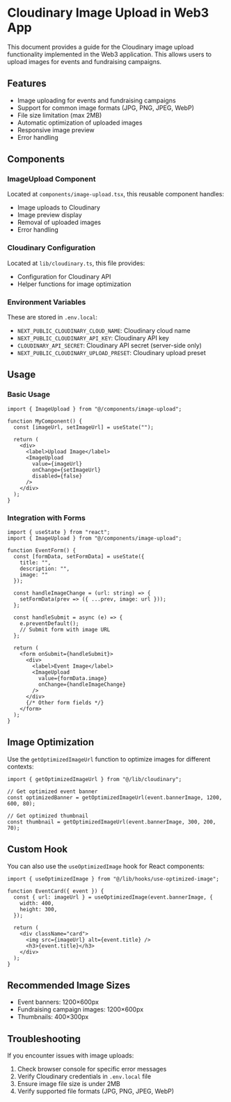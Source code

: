 # Cloudinary Image Upload in Web3 App

This document provides a guide for the Cloudinary image upload functionality implemented in the Web3 application. This allows users to upload images for events and fundraising campaigns.

## Features

- Image uploading for events and fundraising campaigns
- Support for common image formats (JPG, PNG, JPEG, WebP)
- File size limitation (max 2MB)
- Automatic optimization of uploaded images
- Responsive image preview
- Error handling

## Components

### ImageUpload Component

Located at `components/image-upload.tsx`, this reusable component handles:
- Image uploads to Cloudinary
- Image preview display
- Removal of uploaded images
- Error handling

### Cloudinary Configuration

Located at `lib/cloudinary.ts`, this file provides:
- Configuration for Cloudinary API
- Helper functions for image optimization

### Environment Variables

These are stored in `.env.local`:
- `NEXT_PUBLIC_CLOUDINARY_CLOUD_NAME`: Cloudinary cloud name
- `NEXT_PUBLIC_CLOUDINARY_API_KEY`: Cloudinary API key
- `CLOUDINARY_API_SECRET`: Cloudinary API secret (server-side only)
- `NEXT_PUBLIC_CLOUDINARY_UPLOAD_PRESET`: Cloudinary upload preset

## Usage

### Basic Usage

```tsx
import { ImageUpload } from "@/components/image-upload";

function MyComponent() {
  const [imageUrl, setImageUrl] = useState("");
  
  return (
    <div>
      <label>Upload Image</label>
      <ImageUpload 
        value={imageUrl}
        onChange={setImageUrl}
        disabled={false}
      />
    </div>
  );
}
```

### Integration with Forms

```tsx
import { useState } from "react";
import { ImageUpload } from "@/components/image-upload";

function EventForm() {
  const [formData, setFormData] = useState({
    title: "",
    description: "",
    image: ""
  });
  
  const handleImageChange = (url: string) => {
    setFormData(prev => ({ ...prev, image: url }));
  };
  
  const handleSubmit = async (e) => {
    e.preventDefault();
    // Submit form with image URL
  };
  
  return (
    <form onSubmit={handleSubmit}>
      <div>
        <label>Event Image</label>
        <ImageUpload 
          value={formData.image}
          onChange={handleImageChange}
        />
      </div>
      {/* Other form fields */}
    </form>
  );
}
```

## Image Optimization

Use the `getOptimizedImageUrl` function to optimize images for different contexts:

```tsx
import { getOptimizedImageUrl } from "@/lib/cloudinary";

// Get optimized event banner
const optimizedBanner = getOptimizedImageUrl(event.bannerImage, 1200, 600, 80);

// Get optimized thumbnail
const thumbnail = getOptimizedImageUrl(event.bannerImage, 300, 200, 70);
```

## Custom Hook

You can also use the `useOptimizedImage` hook for React components:

```tsx
import { useOptimizedImage } from "@/lib/hooks/use-optimized-image";

function EventCard({ event }) {
  const { url: imageUrl } = useOptimizedImage(event.bannerImage, {
    width: 400,
    height: 300,
  });
  
  return (
    <div className="card">
      <img src={imageUrl} alt={event.title} />
      <h3>{event.title}</h3>
    </div>
  );
}
```

## Recommended Image Sizes

- Event banners: 1200×600px
- Fundraising campaign images: 1200×600px
- Thumbnails: 400×300px

## Troubleshooting

If you encounter issues with image uploads:

1. Check browser console for specific error messages
2. Verify Cloudinary credentials in `.env.local` file
3. Ensure image file size is under 2MB
4. Verify supported file formats (JPG, PNG, JPEG, WebP)
